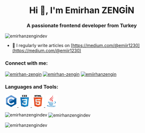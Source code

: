

<h1 align="center">Hi 👋, I'm Emirhan ZENGİN</h1>
<h3 align="center">A passionate frontend developer from Turkey</h3>

<p align="left"> <img src="https://komarev.com/ghpvc/?username=emirhanzengindev&label=Profile%20views&color=0e75b6&style=flat" alt="emirhanzengindev" /> </p>

- 📝 I regularly write articles on [https://medium.com/@emiir1230](https://medium.com/@emiir1230)

<h3 align="left">Connect with me:</h3>
<p align="left">
<a href="https://linkedin.com/in/emirhan-zengin" target="blank"><img align="center" src="https://raw.githubusercontent.com/rahuldkjain/github-profile-readme-generator/master/src/images/icons/Social/linked-in-alt.svg" alt="emirhan-zengin" height="30" width="40" /></a>
<a href="https://stackoverflow.com/users/emirhan-zengin" target="blank"><img align="center" src="https://raw.githubusercontent.com/rahuldkjain/github-profile-readme-generator/master/src/images/icons/Social/stack-overflow.svg" alt="emirhan-zengin" height="30" width="40" /></a>
<a href="https://instagram.com/emiirhanzengin" target="blank"><img align="center" src="https://raw.githubusercontent.com/rahuldkjain/github-profile-readme-generator/master/src/images/icons/Social/instagram.svg" alt="emiirhanzengin" height="30" width="40" /></a>
</p>

<h3 align="left">Languages and Tools:</h3>
<p align="left"> <a href="https://www.cprogramming.com/" target="_blank" rel="noreferrer"> <img src="https://raw.githubusercontent.com/devicons/devicon/master/icons/c/c-original.svg" alt="c" width="40" height="40"/> </a> <a href="https://www.w3schools.com/css/" target="_blank" rel="noreferrer"> <img src="https://raw.githubusercontent.com/devicons/devicon/master/icons/css3/css3-original-wordmark.svg" alt="css3" width="40" height="40"/> </a> <a href="https://www.w3.org/html/" target="_blank" rel="noreferrer"> <img src="https://raw.githubusercontent.com/devicons/devicon/master/icons/html5/html5-original-wordmark.svg" alt="html5" width="40" height="40"/> </a> <a href="https://www.java.com" target="_blank" rel="noreferrer"> <img src="https://raw.githubusercontent.com/devicons/devicon/master/icons/java/java-original.svg" alt="java" width="40" height="40"/> </a> </p>

<p><img align="left" src="https://github-readme-stats.vercel.app/api/top-langs?username=emirhanzengindev&show_icons=true&locale=en&layout=compact" alt="emirhanzengindev" /></p>

<p>&nbsp;<img align="center" src="https://github-readme-stats.vercel.app/api?username=emirhanzengindev&show_icons=true&locale=en" alt="emirhanzengindev" /></p>

<p><img align="center" src="https://github-readme-streak-stats.herokuapp.com/?user=emirhanzengindev&" alt="emirhanzengindev" /></p>

